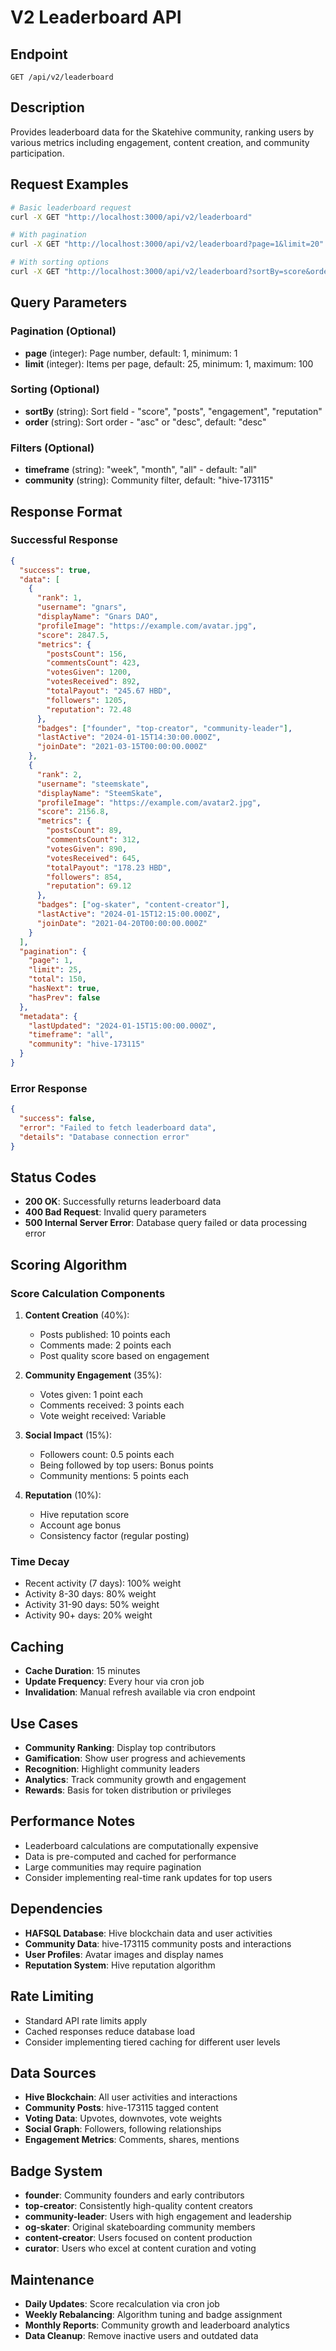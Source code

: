 # V2 Leaderboard API

## Endpoint

`GET /api/v2/leaderboard`

## Description

Provides leaderboard data for the Skatehive community, ranking users by various metrics including engagement, content creation, and community participation.

## Request Examples

```bash
# Basic leaderboard request
curl -X GET "http://localhost:3000/api/v2/leaderboard"

# With pagination
curl -X GET "http://localhost:3000/api/v2/leaderboard?page=1&limit=20"

# With sorting options
curl -X GET "http://localhost:3000/api/v2/leaderboard?sortBy=score&order=desc"
```

## Query Parameters

### Pagination (Optional)

- **page** (integer): Page number, default: 1, minimum: 1
- **limit** (integer): Items per page, default: 25, minimum: 1, maximum: 100

### Sorting (Optional)

- **sortBy** (string): Sort field - "score", "posts", "engagement", "reputation"
- **order** (string): Sort order - "asc" or "desc", default: "desc"

### Filters (Optional)

- **timeframe** (string): "week", "month", "all" - default: "all"
- **community** (string): Community filter, default: "hive-173115"

## Response Format

### Successful Response

```json
{
  "success": true,
  "data": [
    {
      "rank": 1,
      "username": "gnars",
      "displayName": "Gnars DAO",
      "profileImage": "https://example.com/avatar.jpg",
      "score": 2847.5,
      "metrics": {
        "postsCount": 156,
        "commentsCount": 423,
        "votesGiven": 1200,
        "votesReceived": 892,
        "totalPayout": "245.67 HBD",
        "followers": 1205,
        "reputation": 72.48
      },
      "badges": ["founder", "top-creator", "community-leader"],
      "lastActive": "2024-01-15T14:30:00.000Z",
      "joinDate": "2021-03-15T00:00:00.000Z"
    },
    {
      "rank": 2,
      "username": "steemskate",
      "displayName": "SteemSkate",
      "profileImage": "https://example.com/avatar2.jpg",
      "score": 2156.8,
      "metrics": {
        "postsCount": 89,
        "commentsCount": 312,
        "votesGiven": 890,
        "votesReceived": 645,
        "totalPayout": "178.23 HBD",
        "followers": 854,
        "reputation": 69.12
      },
      "badges": ["og-skater", "content-creator"],
      "lastActive": "2024-01-15T12:15:00.000Z",
      "joinDate": "2021-04-20T00:00:00.000Z"
    }
  ],
  "pagination": {
    "page": 1,
    "limit": 25,
    "total": 150,
    "hasNext": true,
    "hasPrev": false
  },
  "metadata": {
    "lastUpdated": "2024-01-15T15:00:00.000Z",
    "timeframe": "all",
    "community": "hive-173115"
  }
}
```

### Error Response

```json
{
  "success": false,
  "error": "Failed to fetch leaderboard data",
  "details": "Database connection error"
}
```

## Status Codes

- **200 OK**: Successfully returns leaderboard data
- **400 Bad Request**: Invalid query parameters
- **500 Internal Server Error**: Database query failed or data processing error

## Scoring Algorithm

### Score Calculation Components

1. **Content Creation** (40%):

   - Posts published: 10 points each
   - Comments made: 2 points each
   - Post quality score based on engagement

2. **Community Engagement** (35%):

   - Votes given: 1 point each
   - Comments received: 3 points each
   - Vote weight received: Variable

3. **Social Impact** (15%):

   - Followers count: 0.5 points each
   - Being followed by top users: Bonus points
   - Community mentions: 5 points each

4. **Reputation** (10%):
   - Hive reputation score
   - Account age bonus
   - Consistency factor (regular posting)

### Time Decay

- Recent activity (7 days): 100% weight
- Activity 8-30 days: 80% weight
- Activity 31-90 days: 50% weight
- Activity 90+ days: 20% weight

## Caching

- **Cache Duration**: 15 minutes
- **Update Frequency**: Every hour via cron job
- **Invalidation**: Manual refresh available via cron endpoint

## Use Cases

- **Community Ranking**: Display top contributors
- **Gamification**: Show user progress and achievements
- **Recognition**: Highlight community leaders
- **Analytics**: Track community growth and engagement
- **Rewards**: Basis for token distribution or privileges

## Performance Notes

- Leaderboard calculations are computationally expensive
- Data is pre-computed and cached for performance
- Large communities may require pagination
- Consider implementing real-time rank updates for top users

## Dependencies

- **HAFSQL Database**: Hive blockchain data and user activities
- **Community Data**: hive-173115 community posts and interactions
- **User Profiles**: Avatar images and display names
- **Reputation System**: Hive reputation algorithm

## Rate Limiting

- Standard API rate limits apply
- Cached responses reduce database load
- Consider implementing tiered caching for different user levels

## Data Sources

- **Hive Blockchain**: All user activities and interactions
- **Community Posts**: hive-173115 tagged content
- **Voting Data**: Upvotes, downvotes, vote weights
- **Social Graph**: Followers, following relationships
- **Engagement Metrics**: Comments, shares, mentions

## Badge System

- **founder**: Community founders and early contributors
- **top-creator**: Consistently high-quality content creators
- **community-leader**: Users with high engagement and leadership
- **og-skater**: Original skateboarding community members
- **content-creator**: Users focused on content production
- **curator**: Users who excel at content curation and voting

## Maintenance

- **Daily Updates**: Score recalculation via cron job
- **Weekly Rebalancing**: Algorithm tuning and badge assignment
- **Monthly Reports**: Community growth and leaderboard analytics
- **Data Cleanup**: Remove inactive users and outdated data
